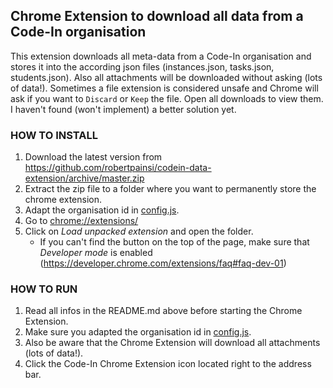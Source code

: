 ## Chrome Extension to download all data from a Code-In organisation

This extension downloads all meta-data from a Code-In organisation and stores it into the according json files (instances.json, tasks.json, students.json). Also all attachments will be downloaded without asking (lots of data!). Sometimes a file extension is considered unsafe and Chrome will ask if you want to `Discard` or `Keep` the file. Open all downloads to view them. I haven't found (won't implement) a better solution yet.

### HOW TO INSTALL

1. Download the latest version from https://github.com/robertpainsi/codein-data-extension/archive/master.zip
1. Extract the zip file to a folder where you want to permanently store the chrome extension.
1. Adapt the organisation id in [config.js](https://github.com/robertpainsi/codein-data-extension/blob/master/config.js#L3).
1. Go to [chrome://extensions/](chrome://extensions/)
1. Click on _Load unpacked extension_ and open the folder.
   * If you can't find the button on the top of the page, make sure that _Developer mode_ is enabled (https://developer.chrome.com/extensions/faq#faq-dev-01)

### HOW TO RUN

1. Read all infos in the README.md above before starting the Chrome Extension.
1. Make sure you adapted the organisation id in [config.js](https://github.com/robertpainsi/codein-data-extension/blob/master/config.js#L3).
1. Also be aware that the Chrome Extension will download all attachments (lots of data!).
1. Click the Code-In Chrome Extension icon located right to the address bar.

